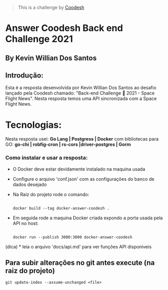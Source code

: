  >  This is a challenge by [Coodesh](https://coodesh.com/)

# Answer Coodesh Back end Challenge 2021
## By Kevin Willian Dos Santos

## Introdução:

Esta é a resposta desenvolvida por Kevin Willian Dos Santos ao desafio lançado pela Coodesh chamado: "Back-end Challenge 🏅 2021 - Space Flight News". Nesta resposta temos uma API sincronizada com a Space Flight News.

# Tecnologias:

Nesta resposta usei: **Go Lang | Postgress | Docker** com bibliotecas para GO: **go-chi | robfig-cron | rs-cors |driver-postgres | Gorm**


### Como instalar e usar a resposta:

 * O Docker deve estar devidamente instalado na maquina usada

 * Configure o arquivo 'conf.json' com as configurações do banco de dados desejado

 * Na Raiz do projeto rode o comando:
    ```

    docker build --tag docker-answer-coodesh .

    ```
 * Em seguida rode a maquina Docker criada expondo a porta usada pela API no host:

    ```

    docker run --publish 3000:3000 docker-answer-coodesh

    ```

 (dica) * leia o arquivo 'docs/api.md' para ver funções API disponiveis

 ## Para subir alterações no git antes execute (na raiz do projeto)


    git update-index --assume-unchanged <file>

